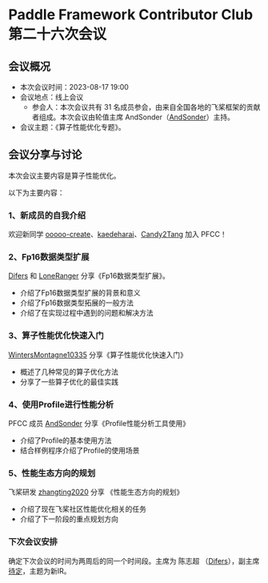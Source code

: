 # Paddle Framework Contributor Club 第二十六次会议

## 会议概况

- 本次会议时间：2023-08-17 19:00
- 会议地点：线上会议
  - 参会人：本次会议共有 31 名成员参会，由来自全国各地的飞桨框架的贡献者组成。本次会议由轮值主席 AndSonder（[AndSonder](https://github.com/AndSonder)）主持。
- 会议主题：《算子性能优化专题》。

## 会议分享与讨论

本次会议主要内容是算子性能优化。

以下为主要内容：

### 1、新成员的自我介绍

欢迎新同学 [ooooo-create](https://github.com/ooooo-create)、[kaedeharai](https://github.com/kaedeharai)、[Candy2Tang](https://github.com/Candy2Tang) 加入 PFCC！

### 2、Fp16数据类型扩展

[Difers](https://github.com/Difers) 和 [LoneRanger](https://github.com/longranger2) 分享《Fp16数据类型扩展》。

- 介绍了Fp16数据类型扩展的背景和意义
- 介绍了Fp16数据类型拓展的一般方法
- 介绍了在实现过程中遇到的问题和解决方法

### 3、算子性能优化快速入门

[WintersMontagne10335](https://github.com/WintersMontagne10335) 分享《算子性能优化快速入门》

- 概述了几种常见的算子优化方法
- 分享了一些算子优化的最佳实践

### 4、使用Profile进行性能分析

PFCC 成员 [AndSonder](https://github.com/AndSonder) 分享《Profile性能分析工具使用》

- 介绍了Profile的基本使用方法
- 结合样例程序介绍了Profile的使用场景

### 5、性能生态方向的规划

飞桨研发 [zhangting2020](https://github.com/zhangting2020) 分享 《性能生态方向的规划》

- 介绍了现在飞桨社区性能优化相关的任务
- 介绍了下一阶段的重点规划方向

### 下次会议安排

确定下次会议的时间为两周后的同一个时间段。主席为 陈志超 （[Difers](https://github.com/Difers)），副主席 [待定]()，主题为新IR。